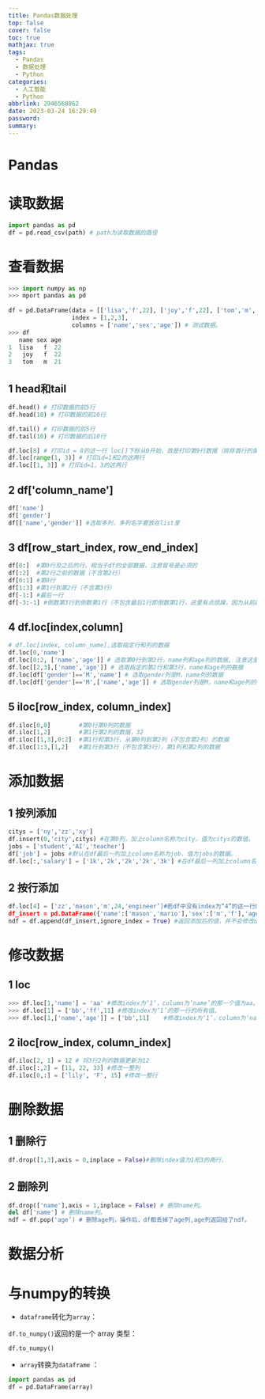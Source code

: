 ```yaml
---
title: Pandas数据处理
top: false
cover: false
toc: true
mathjax: true
tags:
  - Pandas
  - 数据处理
  - Python
categories:
  - 人工智能
  - Python
abbrlink: 2946568862
date: 2023-03-24 16:29:49
password:
summary:
---
```


# Pandas

# 读取数据

```python
import pandas as pd
df = pd.read_csv(path) # path为读取数据的路径
```

# 查看数据

```python
>>> import numpy as np
>>> mport pandas as pd
 
df = pd.DataFrame(data = [['lisa','f',22], ['joy','f',22], ['tom','m','21']],
                  index = [1,2,3],
                  columns = ['name','sex','age']) # 测试数据。
>>> df
   name sex age
1  lisa   f  22
2   joy   f  22
3   tom   m  21
```

## 1 head和tail

```python
df.head() # 打印数据的前5行
df.head(10) # 打印数据的前10行

df.tail() # 打印数据的后5行
df.tail(10) # 打印数据的后10行

df.loc[8] # 打印id = 8的这一行 loc[]下标从0开始，故是打印第9行数据（排除首行的属性名）
df.loc[range(1, 3)] # 打印id=1和2的这两行
df.loc[[1, 3]] # 打印id=1，3的这两行
```

## 2 df['column_name']

```python
df['name']
df['gender']
df[['name','gender']] #选取多列，多列名字要放在list里
```

## 3 df[row_start_index, row_end_index] 

```python
df[0:]	#第0行及之后的行，相当于df的全部数据，注意冒号是必须的
df[:2]	#第2行之前的数据（不含第2行）
df[0:1]	#第0行
df[1:3] #第1行到第2行（不含第3行）
df[-1:] #最后一行
df[-3:-1] #倒数第3行到倒数第1行（不包含最后1行即倒数第1行，这里有点烦躁，因为从前数时从第0行开始，从后数就是-1行开始，毕竟没有-0）
```

## 4 df.loc[index,column]

```python
# df.loc[index, column_name],选取指定行和列的数据
df.loc[0,'name']
df.loc[0:2, ['name','age']] # 选取第0行到第2行，name列和age列的数据, 注意这里的行选取是包含下标的。
df.loc[[2,3],['name','age']] # 选取指定的第2行和第3行，name和age列的数据
df.loc[df['gender']=='M','name'] # 选取gender列是M，name列的数据
df.loc[df['gender']=='M',['name','age']] # 选取gender列是M，name和age列的数据
```

## 5 iloc[row_index, column_index]

```python
df.iloc[0,0]		#第0行第0列的数据
df.iloc[1,2]		#第1行第2列的数据，32
df.iloc[[1,3],0:2]	#第1行和第3行，从第0列到第2列（不包含第2列）的数据
df.iloc[1:3,[1,2]	#第1行到第3行（不包含第3行），第1列和第2列的数据
```

# 添加数据

## 1 按列添加

```python
citys = ['ny','zz','xy']
df.insert(0,'city',citys) #在第0列，加上column名称为city，值为citys的数值。
jobs = ['student','AI','teacher']
df['job'] = jobs #默认在df最后一列加上column名称为job，值为jobs的数据。
df.loc[:,'salary'] = ['1k','2k','2k','2k','3k'] #在df最后一列加上column名称为salary，值为等号右边数据。
```



## 2 按行添加

```python
df.loc[4] = ['zz','mason','m',24,'engineer’]#若df中没有index为“4”的这一行的话，该行代码作用是往df中加一行index为“4”，值为等号右边值的数据。若df中已经有index为“4”的这一行，则该行代码作用是把df中index为“4”的这一行修改为等号右边数据。
df_insert = pd.DataFrame({'name':['mason','mario'],'sex':['m','f'],'age':[21,22]},index = [4,5])
ndf = df.append(df_insert,ignore_index = True) #返回添加后的值，并不会修改df的值。ignore_index默认为False，意思是不忽略index值，即生成的新的ndf的index采用df_insert中的index值。若为True，则新的ndf的index值不使用df_insert中的index值，而是自己默认生成。
```



# 修改数据

## 1 loc

```python
>>> df.loc[1,'name'] = 'aa' #修改index为‘1’，column为‘name’的那一个值为aa。
>>> df.loc[1] = ['bb','ff',11] #修改index为‘1’的那一行的所有值。
>>> df.loc[1,['name','age']] = ['bb',11]    #修改index为‘1’，column为‘name’的那一个值为bb，age列的值为11。
```



## 2 iloc[row_index, column_index]

```python
df.iloc[2, 1] = 12 # 将3行2列的数据更新为12
df.iloc[:,2] = [11, 22, 33] #修改一整列
df.iloc[0,:] = ['lily', 'F', 15] #修改一整行
```

# 删除数据

## 1 删除行

```python
df.drop([1,3],axis = 0,inplace = False)#删除index值为1和3的两行，
```

## 2 删除列

```python
df.drop(['name'],axis = 1,inplace = False) # 删除name列。
del df['name'] # 删除name列。
ndf = df.pop('age’) # 删除age列，操作后，df都丢掉了age列,age列返回给了ndf。
```

# 数据分析

# 与numpy的转换

- `dataframe`转化为`array`：

`df.to_numpy()`返回的是一个 array 类型：

```python
df.to_numpy()
```

- `array`转换为`dataframe` ：

```python
import pandas as pd
df = pd.DataFrame(array)
```

